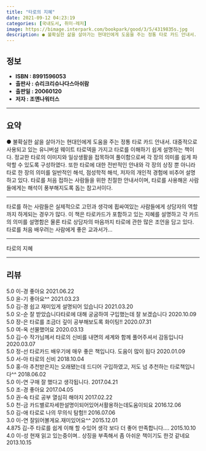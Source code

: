 ```yaml
---
title: "타로의 지혜"
date: 2021-09-12 04:23:19
categories: [국내도서, 취미-레저]
image: https://bimage.interpark.com/bookpark/good/3/5/4319835s.jpg
description: ● 불확실한 삶을 살아가는 현대인에게 도움을 주는 정통 타로 카드 안내서. 대중적으로 사용되고 있는 유니버설 웨이트 타로덱을 가지고 타로를 이해하기 쉽게 설명하는 책이다. 정교한 타로의 이미지와 일상생활을 접목하여 풀이함으로써 각 장의 의미를 쉽게 파악할 수 있도록 구성하였다. 또한
---
```


## **정보**

- **ISBN : 8991596053**
- **출판사 : 슈리크리슈나다스아쉬람**
- **출판일 : 20060120**
- **저자 : 조앤나워터스**

------



## **요약**

●  불확실한 삶을 살아가는 현대인에게 도움을 주는 정통 타로 카드 안내서. 대중적으로 사용되고 있는 유니버설 웨이트 타로덱을 가지고 타로를 이해하기 쉽게 설명하는 책이다. 정교한 타로의 이미지와 일상생활을 접목하여 풀이함으로써 각 장의 의미를 쉽게 파악할 수 있도록 구성하였다. 또한 타로에 대한 전반적인 안내와 각 장의 상징 뿐 아니라 타로 한 장의 의미를 일반적인 해석, 점성학적 해석, 저자의 개인적 경험에 비추어 설명하고 있다. 타로를 처음 접하는 사람들을 위한 친절한 안내서이며, 타로를 사용해온 사람들에게는 해석이 풍부해지도록 돕는 참고서이다.

------

타로를 하는 사람들은 실제적으로 고민과 생각에 휩싸여있는 사람들에게 상담자의 역할까지 하게되는 경우가 많다. 이 책은 타로카드가 포함하고 있는 지혜를 설명하고 각 카드의 의미를 설명함은 물론 타로 상담자의 마음까지 타로에 관한 많은 조언을 담고 있다. 타로를 처음 배우려는 사람에게 좋은 교과서가... 

------


타로의 지혜 

------


## **리뷰** 

5.0 이-경 좋아요 2021.06.22 <br/>5.0 윤-기 좋아요^^ 2021.03.23 <br/>5.0 김-경 쉽고 재미있게 설명되어 있습니다 2021.03.20 <br/>5.0 오-순 잘 받았습니다타로에 대해 궁굼하여 구입했는데 잘 보겠습니다 2020.10.09 <br/>5.0 장-은 타로를 조금더 깊이 공부해보도록 화이팅!! 2020.07.31 <br/>5.0 여-옥 선물했어요 2020.03.13 <br/>5.0 김-수 작가님께서 타로의 신비를 내면의 세계와 함께 풀어주셔서 감동입니다 2020.03.07 <br/>5.0 정-선 타로카드 배우기에 매우 좋은 책입니다.
도움이 많이 됩다 2020.01.09 <br/>5.0 서-아 타로의 신비 2018.10.04 <br/>5.0 홍-아 추천받은지는 오래됐는데 드디어 구입하였고, 저도 넘 추천하는 타로책입니다^^ 2018.06.02 <br/>5.0 이-연 구매 잘 했다고 생각됩니다. 2017.04.21 <br/>5.0 조-경 좋아요 2017.04.05 <br/>5.0 권-숙 타로 공부 열심히 해야지 2017.02.22 <br/>5.0 천-금 카드별로자세한설명이되어있어서활용하는데도움이되요 2016.12.06 <br/>5.0 김-애 타로로 나의 무의식 탐험!! 2016.07.06 <br/>3.0 이-연 잘읽어볼게요.재미있어요^^ 2015.12.01 <br/>4.875 김-주 타로를 쉽게 이해 할 수있어 생각 보다 더 좋어 만족합니다.... 2015.10.10 <br/>4.0 이-성 현재 읽고 있는중이며.. 상징을 부족해서 좀 아쉬운 책이기도 한것 같네요 2013.10.15 <br/>